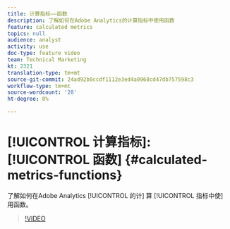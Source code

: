 ```yaml
---
title: 计算指标——函数
description: 了解如何在Adobe Analytics的计算指标中使用函数
feature: calculated metrics
topics: null
audience: analyst
activity: use
doc-type: feature video
team: Technical Marketing
kt: 2321
translation-type: tm+mt
source-git-commit: 24ad92b0ccdf1112e3ed4a0968cd47db757598c3
workflow-type: tm+mt
source-wordcount: '28'
ht-degree: 0%

---
```



# [!UICONTROL 计算指标]: [!UICONTROL 函数] {#calculated-metrics-functions}

了解如何在Adobe Analytics [!UICONTROL 的计] 算 [!UICONTROL 指标中使] 用函数。

>[!VIDEO](https://video.tv.adobe.com/v/25408/?quality=12)
